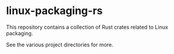 # linux-packaging-rs

This repository contains a collection of Rust crates related to Linux
packaging.

See the various project directories for more.
